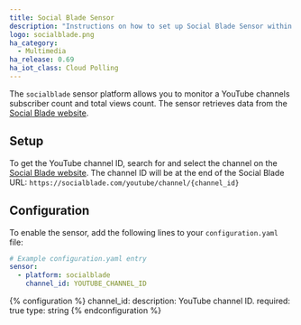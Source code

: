 ```yaml
---
title: Social Blade Sensor
description: "Instructions on how to set up Social Blade Sensor within Home Assistant."
logo: socialblade.png
ha_category:
  - Multimedia
ha_release: 0.69
ha_iot_class: Cloud Polling
---
```


The `socialblade` sensor platform allows you to monitor a YouTube channels subscriber count and total views count. The sensor retrieves data from the [Social Blade website](https://socialblade.com).

## Setup

To get the YouTube channel ID, search for and select the channel on the [Social Blade website](https://socialblade.com). The channel ID will be at the end of the Social Blade URL: `https://socialblade.com/youtube/channel/{channel_id}`

## Configuration

To enable the sensor, add the following lines to your `configuration.yaml` file:

```yaml
# Example configuration.yaml entry
sensor:
  - platform: socialblade
    channel_id: YOUTUBE_CHANNEL_ID
```

{% configuration %}
channel_id:
  description: YouTube channel ID.
  required: true
  type: string
{% endconfiguration %}
